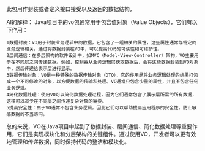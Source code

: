 此包用作封装或者定义接口接受以及返回的数据结构，



AI的解释：
Java项目中的vo包通常用于包含值对象（Value Objects），它们有以下作用：

    1数据封装：VO用于封装业务逻辑中的数据，它包含了一组相关的属性，这些属性通常与特定的业务逻辑相关。通过将数据封装在VO中，可以提高代码的可读性和可维护性。
    2层间通信：在多层架构的软件设计中，如MVC（Model-View-Controller）架构，VO主要用于在不同层之间传递数据。例如，控制器从业务逻辑层获取数据后，会将这些数据封装到VO对象中，然后传递给表示层进行显示。
    3数据传输对象：VO是一种特殊的数据传输对象（DTO），它的作用是将业务逻辑处理的结果打包成一个不可修改的对象，以方便数据的传输和处理。VO通常只包含少量的属性，并且不包含任何业务逻辑。
    4简化数据处理：使用VO可以简化数据处理过程，因为它们通常包含了展示层所需的所有数据，这样可以减少在不同层之间传递复杂对象的需要。
    5提高安全性：由于VO通常不包含业务逻辑，因此它们可以帮助提高应用程序的安全性，防止敏感数据的不当访问。

总的来说，VO在Java项目中起到了数据封装、层间通信、简化数据处理等重要作用，它们是实现模块化和分层架构的关键组件。通过使用VO，开发者可以更有效地管理和传递数据，同时保持代码的整洁和模块化。

